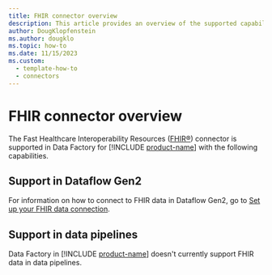 ```yaml
---
title: FHIR connector overview
description: This article provides an overview of the supported capabilities of the FHIR connector.
author: DougKlopfenstein
ms.author: dougklo
ms.topic: how-to
ms.date: 11/15/2023
ms.custom:
  - template-how-to
  - connectors
---
```


# FHIR connector overview

The Fast Healthcare Interoperability Resources ([FHIR&reg;](https://hl7.org/fhir)) connector is supported in Data Factory for [!INCLUDE [product-name](../includes/product-name.md)] with the following capabilities.


## Support in Dataflow Gen2

For information on how to connect to FHIR data in Dataflow Gen2, go to [Set up your FHIR data connection](connector-fhir.md).

## Support in data pipelines

Data Factory in [!INCLUDE [product-name](../includes/product-name.md)] doesn't currently support FHIR data in data pipelines.
